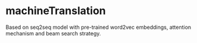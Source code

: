 # machineTranslation
Based on seq2seq model with pre-trained word2vec embeddings, attention mechanism and beam search strategy.
